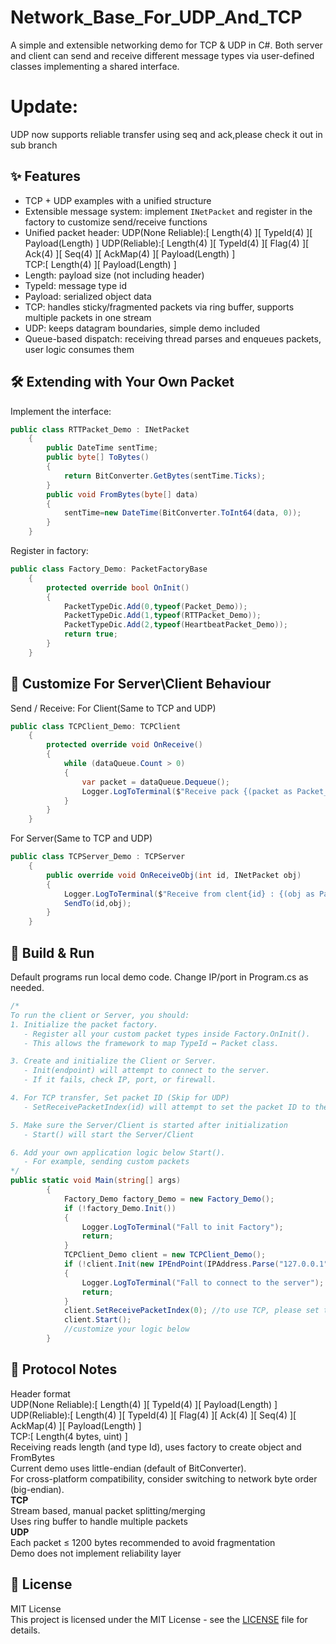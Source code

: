 # Network_Base_For_UDP_And_TCP
A simple and extensible networking demo for TCP & UDP in C#. Both server and client can send and receive different message types via user-defined classes implementing a shared interface.
# Update:
UDP now supports reliable transfer using seq and ack,please check it out in sub branch  
## ✨ Features
- TCP + UDP examples with a unified structure
- Extensible message system: implement `INetPacket` and register in the factory to customize send/receive functions
- Unified packet header:
  UDP(None Reliable):[ Length(4) ][ TypeId(4) ][ Payload(Length) ]
  UDP(Reliable):[ Length(4) ][ TypeId(4) ][ Flag(4) ][ Ack(4) ][ Seq(4) ][ AckMap(4) ][ Payload(Length) ]  
  TCP:[ Length(4) ][ Payload(Length) ]
- Length: payload size (not including header)
- TypeId: message type id
- Payload: serialized object data
- TCP: handles sticky/fragmented packets via ring buffer, supports multiple packets in one stream
- UDP: keeps datagram boundaries, simple demo included
- Queue-based dispatch: receiving thread parses and enqueues packets, user logic consumes them

## 🛠️ Extending with Your Own Packet
Implement the interface:  
```csharp
public class RTTPacket_Demo : INetPacket  
    {
        public DateTime sentTime;  
        public byte[] ToBytes()  
        {  
            return BitConverter.GetBytes(sentTime.Ticks);  
        }  
        public void FromBytes(byte[] data)  
        {  
            sentTime=new DateTime(BitConverter.ToInt64(data, 0));  
        }  
    }
```
Register in factory:
```csharp
public class Factory_Demo: PacketFactoryBase
    {
        protected override bool OnInit()
        {
            PacketTypeDic.Add(0,typeof(Packet_Demo));
            PacketTypeDic.Add(1,typeof(RTTPacket_Demo));
            PacketTypeDic.Add(2,typeof(HeartbeatPacket_Demo));
            return true;
        }
    }
```
## 🚀 Customize For Server\Client Behaviour
Send / Receive:
For Client(Same to TCP and UDP)
```csharp
public class TCPClient_Demo: TCPClient
    {
        protected override void OnReceive()
        {
            while (dataQueue.Count > 0)
            {
                var packet = dataQueue.Dequeue();
                Logger.LogToTerminal($"Receive pack {(packet as Packet_Demo).x} {(packet as Packet_Demo).y}");
            }
        }
    }
```
For Server(Same to TCP and UDP)
```csharp
public class TCPServer_Demo : TCPServer
    {
        public override void OnReceiveObj(int id, INetPacket obj)
        {
            Logger.LogToTerminal($"Receive from clent{id} : {(obj as Packet_Demo).x} {(obj as Packet_Demo).y}");
            SendTo(id,obj);
        }
    }
```
## 🚀 Build & Run
Default programs run local demo code. Change IP/port in Program.cs as needed.  
```csharp
/*
To run the client or Server, you should:
1. Initialize the packet factory.
   - Register all your custom packet types inside Factory.OnInit().
   - This allows the framework to map TypeId ↔ Packet class.

3. Create and initialize the Client or Server.
   - Init(endpoint) will attempt to connect to the server.
   - If it fails, check IP, port, or firewall.

4. For TCP transfer, Set packet ID (Skip for UDP)
   - SetReceivePacketIndex(id) will attempt to set the packet ID to the Server/Client

5. Make sure the Server/Client is started after initialization
   - Start() will start the Server/Client

6. Add your own application logic below Start().
   - For example, sending custom packets
*/
public static void Main(string[] args)
        {
            Factory_Demo factory_Demo = new Factory_Demo();
            if (!factory_Demo.Init())
            {
                Logger.LogToTerminal("Fall to init Factory");
                return;
            }
            TCPClient_Demo client = new TCPClient_Demo();
            if (!client.Init(new IPEndPoint(IPAddress.Parse("127.0.0.1"), 9888)))
            {
                Logger.LogToTerminal("Fall to connect to the server");
                return;
            }
            client.SetReceivePacketIndex(0); //to use TCP, please set the packet index(refer to the factory)
            client.Start();
            //customize your logic below
        }
```

## 📡 Protocol Notes  
Header format  
UDP(None Reliable):[ Length(4) ][ TypeId(4) ][ Payload(Length) ]  
UDP(Reliable):[ Length(4) ][ TypeId(4) ][ Flag(4) ][ Ack(4) ][ Seq(4) ][ AckMap(4) ][ Payload(Length) ]  
TCP:[ Length(4 bytes, uint) ]  
Receiving reads length (and type Id), uses factory to create object and FromBytes  
Current demo uses little-endian (default of BitConverter).  
For cross-platform compatibility, consider switching to network byte order (big-endian).  
**TCP**  
Stream based, manual packet splitting/merging  
Uses ring buffer to handle multiple packets  
**UDP**  
Each packet ≤ 1200 bytes recommended to avoid fragmentation  
Demo does not implement reliability layer

## 📜 License
MIT License  
This project is licensed under the MIT License - see the [LICENSE](LICENSE) file for details.
